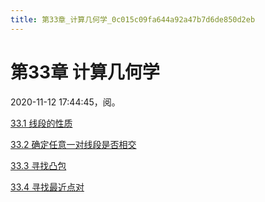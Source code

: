 ```yaml
---
title: 第33章_计算几何学_0c015c09fa644a92a47b7d6de850d2eb
---
```


# 第33章 计算几何学

2020-11-12 17:44:45，阅。

[33.1 线段的性质](第33章_计算几何学/33%201%20线段的性质%201dd0a0f868fc4341acf8b84e1fbc072a.md)

[33.2 确定任意一对线段是否相交](第33章_计算几何学/33%202%20确定任意一对线段是否相交%200a326a0e0e6c46b0bb4619a3acfdeea3.md)

[33.3 寻找凸包](第33章_计算几何学/33%203%20寻找凸包%20808cf342578d469f84ce81b203587b67.md)

[33.4 寻找最近点对](第33章_计算几何学/33%204%20寻找最近点对%2054a3f31d35bf4fbf85ff041ec262dbdb.md)